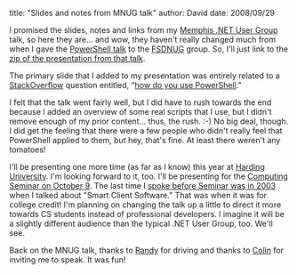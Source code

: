 
title: "Slides and notes from MNUG talk"
author: David
date: 2008/09/29

I promised the slides, notes and links from my [Memphis .NET User Group](http://mnug.net) talk, so here they are… and wow, they haven't really changed much from when I gave the [PowerShell talk](http://www.mohundro.com/blog/2008/09/09/PowerShellFSDNUGPresentationWithSlidesAndNotes.aspx) to the [FSDNUG](http://fsdnug.org) group. So, I'll just link to the [zip of the presentation from that talk](http://www.mohundro.com/blog/content/binary/2008-09-08-fsdnug-powershell-presentation.zip). 
 
The primary slide that I added to my presentation was entirely related to a [StackOverflow](http://stackoverflow.com/) question entitled, "[how do you use PowerShell](http://stackoverflow.com/questions/8722/how-do-you-use-powershell)."
 
I felt that the talk went fairly well, but I did have to rush towards the end because I added an overview of some real scripts that I use, but I didn't remove enough of my prior content... thus, the rush. :-)  No big deal, though. I did get the feeling that there were a few people who didn't really feel that PowerShell applied to them, but hey, that's fine. At least there weren't any tomatoes! 

I'll be presenting one more time (as far as I know) this year at [Harding University](http://www.harding.edu). I'm looking forward to it, too. I'll be presenting for the [Computing Seminar on October 9](http://www.harding.edu/comp/calendar.html). The last time I [spoke before Seminar was in 2003](http://www.harding.edu/comp/compsem00s.html) when I talked about "Smart Client Software." That was when it was for college credit! I'm planning on changing the talk up a little to direct it more towards CS students instead of professional developers. I imagine it will be a slightly different audience than the typical .NET User Group, too. We'll see. 

Back on the MNUG talk, thanks to [Randy](http://www.mysoftwarestartup.com/) for driving and thanks to [Colin](http://www.colinneller.com/blog/) for inviting me to speak. It was fun!
